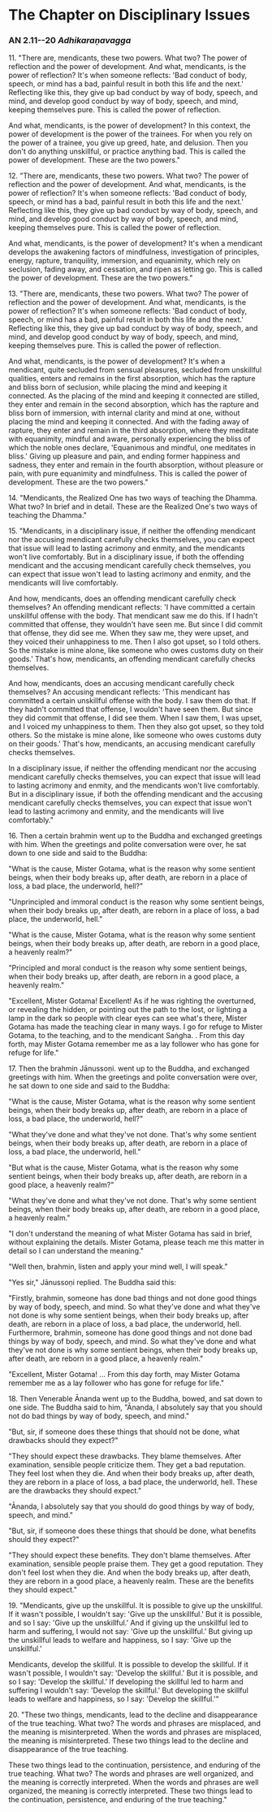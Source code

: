 # The Chapter on Disciplinary Issues

### AN 2.11--20 *Adhikaraṇavagga*

<!--pg-->
11\. "There are, mendicants, these two powers. What two? The power of
reflection and the power of development. And what, mendicants, is the
power of reflection? It's when someone reflects: 'Bad conduct of body,
speech, or mind has a bad, painful result in both this life and the
next.' Reflecting like this, they give up bad conduct by way of body,
speech, and mind, and develop good conduct by way of body, speech, and
mind, keeping themselves pure. This is called the power of reflection.

And what, mendicants, is the power of development? In this context, the
power of development is the power of the trainees. For when you rely on
the power of a trainee, you give up greed, hate, and delusion. Then you
don't do anything unskillful, or practice anything bad. This is called
the power of development. These are the two powers."

<!--pg-->
12\. "There are, mendicants, these two powers. What two? The power of
reflection and the power of development. And what, mendicants, is the
power of reflection? It's when someone reflects: 'Bad conduct of body,
speech, or mind has a bad, painful result in both this life and the
next.' Reflecting like this, they give up bad conduct by way of body,
speech, and mind, and develop good conduct by way of body, speech, and
mind, keeping themselves pure. This is called the power of reflection.

And what, mendicants, is the power of development? It's when a mendicant
develops the awakening factors of mindfulness, investigation of
principles, energy, rapture, tranquility, immersion, and equanimity,
which rely on seclusion, fading away, and cessation, and ripen as
letting go. This is called the power of development. These are the two
powers."

<!--pg-->
13\. "There are, mendicants, these two powers. What two? The power of
reflection and the power of development. And what, mendicants, is the
power of reflection? It's when someone reflects: 'Bad conduct of body,
speech, or mind has a bad, painful result in both this life and the
next.' Reflecting like this, they give up bad conduct by way of body,
speech, and mind, and develop good conduct by way of body, speech, and
mind, keeping themselves pure. This is called the power of reflection.

And what, mendicants, is the power of development? It's when a
mendicant, quite secluded from sensual pleasures, secluded from
unskillful qualities, enters and remains in the first absorption, which
has the rapture and bliss born of seclusion, while placing the mind and
keeping it connected. As the placing of the mind and keeping it
connected are stilled, they enter and remain in the second absorption,
which has the rapture and bliss born of immersion, with internal clarity
and mind at one, without placing the mind and keeping it connected. And
with the fading away of rapture, they enter and remain in the third
absorption, where they meditate with equanimity, mindful and aware,
personally experiencing the bliss of which the noble ones declare,
'Equanimous and mindful, one meditates in bliss.' Giving up pleasure and
pain, and ending former happiness and sadness, they enter and remain in
the fourth absorption, without pleasure or pain, with pure equanimity
and mindfulness. This is called the power of development. These are the
two powers."

<!--pg-->
14\. "Mendicants, the Realized One has two ways of teaching the Dhamma. What
two? In brief and in detail. These are the Realized One's two ways of
teaching the Dhamma."

<!--pg-->
15\. "Mendicants, in a disciplinary issue, if neither the offending mendicant
nor the accusing mendicant carefully checks themselves, you can expect
that issue will lead to lasting acrimony and enmity, and the mendicants
won't live comfortably. But in a disciplinary issue, if both the
offending mendicant and the accusing mendicant carefully check
themselves, you can expect that issue won't lead to lasting acrimony and
enmity, and the mendicants will live comfortably.

And how, mendicants, does an offending mendicant carefully check
themselves? An offending mendicant reflects: 'I have committed a certain
unskillful offense with the body. That mendicant saw me do this. If I
hadn't committed that offense, they wouldn't have seen me. But since I
did commit that offense, they did see me. When they saw me, they were
upset, and they voiced their unhappiness to me. Then I also got upset,
so I told others. So the mistake is mine alone, like someone who owes
customs duty on their goods.' That's how, mendicants, an offending
mendicant carefully checks themselves.

And how, mendicants, does an accusing mendicant carefully check
themselves? An accusing mendicant reflects: 'This mendicant has
committed a certain unskillful offense with the body. I saw them do
that. If they hadn't committed that offense, I wouldn't have seen them.
But since they did commit that offense, I did see them. When I saw them,
I was upset, and I voiced my unhappiness to them. Then they also got
upset, so they told others. So the mistake is mine alone, like someone
who owes customs duty on their goods.' That's how, mendicants, an
accusing mendicant carefully checks themselves.

In a disciplinary issue, if neither the offending mendicant nor the
accusing mendicant carefully checks themselves, you can expect that
issue will lead to lasting acrimony and enmity, and the mendicants won't
live comfortably. But in a disciplinary issue, if both the offending
mendicant and the accusing mendicant carefully checks themselves, you
can expect that issue won't lead to lasting acrimony and enmity, and the
mendicants will live comfortably."

<!--pg-->
16\. Then a certain brahmin went up to the Buddha and exchanged greetings
with him. When the greetings and polite conversation were over, he sat
down to one side and said to the Buddha:

"What is the cause, Mister Gotama, what is the reason why some sentient
beings, when their body breaks up, after death, are reborn in a place of
loss, a bad place, the underworld, hell?"

"Unprincipled and immoral conduct is the reason why some sentient
beings, when their body breaks up, after death, are reborn in a place of
loss, a bad place, the underworld, hell."

"What is the cause, Mister Gotama, what is the reason why some sentient
beings, when their body breaks up, after death, are reborn in a good
place, a heavenly realm?"

"Principled and moral conduct is the reason why some sentient beings,
when their body breaks up, after death, are reborn in a good place, a
heavenly realm."

"Excellent, Mister Gotama! Excellent! As if he was righting the
overturned, or revealing the hidden, or pointing out the path to the
lost, or lighting a lamp in the dark so people with clear eyes can see
what's there, Mister Gotama has made the teaching clear in many ways. I
go for refuge to Mister Gotama, to the teaching, and to the mendicant
Saṅgha\. . From this day forth, may Mister Gotama remember me
as a lay follower who has gone for refuge for life."

<!--pg-->
17\. Then the brahmin Jānussoṇi\.  went up to the Buddha, and
exchanged greetings with him. When the greetings and polite conversation
were over, he sat down to one side and said to the Buddha:

"What is the cause, Mister Gotama, what is the reason why some sentient
beings, when their body breaks up, after death, are reborn in a place of
loss, a bad place, the underworld, hell?"

"What they've done and what they've not done. That's why some sentient
beings, when their body breaks up, after death, are reborn in a place of
loss, a bad place, the underworld, hell."

"But what is the cause, Mister Gotama, what is the reason why some
sentient beings, when their body breaks up, after death, are reborn in a
good place, a heavenly realm?"

"What they've done and what they've not done. That's why some sentient
beings, when their body breaks up, after death, are reborn in a good
place, a heavenly realm."

"I don't understand the meaning of what Mister Gotama has said in brief,
without explaining the details. Mister Gotama, please teach me this
matter in detail so I can understand the meaning."

"Well then, brahmin, listen and apply your mind well, I will speak."

"Yes sir," Jānussoṇi replied. The Buddha said this:

"Firstly, brahmin, someone has done bad things and not done good things
by way of body, speech, and mind. So what they've done and what they've
not done is why some sentient beings, when their body breaks up, after
death, are reborn in a place of loss, a bad place, the underworld, hell.
Furthermore, brahmin, someone has done good things and not done bad
things by way of body, speech, and mind. So what they've done and what
they've not done is why some sentient beings, when their body breaks up,
after death, are reborn in a good place, a heavenly realm."

"Excellent, Mister Gotama! ... From this day forth, may Mister Gotama
remember me as a lay follower who has gone for refuge for life."

<!--pg-->
18\. Then Venerable Ānanda went up to the Buddha, bowed, and sat down to one
side. The Buddha said to him, "Ānanda, I absolutely say that you should
not do bad things by way of body, speech, and mind."

"But, sir, if someone does these things that should not be done, what
drawbacks should they expect?"

"They should expect these drawbacks. They blame themselves. After
examination, sensible people criticize them. They get a bad reputation.
They feel lost when they die. And when their body breaks up, after
death, they are reborn in a place of loss, a bad place, the underworld,
hell. These are the drawbacks they should expect."

"Ānanda, I absolutely say that you should do good things by way of body,
speech, and mind."

"But, sir, if someone does these things that should be done, what
benefits should they expect?"

"They should expect these benefits. They don't blame themselves. After
examination, sensible people praise them. They get a good reputation.
They don't feel lost when they die. And when the body breaks up, after
death, they are reborn in a good place, a heavenly realm. These are the
benefits they should expect."

<!--pg-->
19\. "Mendicants, give up the unskillful. It is possible to give up the
unskillful. If it wasn't possible, I wouldn't say: 'Give up the
unskillful.' But it is possible, and so I say: 'Give up the unskillful.'
And if giving up the unskillful led to harm and suffering, I would not
say: 'Give up the unskillful.' But giving up the unskillful leads to
welfare and happiness, so I say: 'Give up the unskillful.'

Mendicants, develop the skillful. It is possible to develop the
skillful. If it wasn't possible, I wouldn't say: 'Develop the skillful.'
But it is possible, and so I say: 'Develop the skillful.' If developing
the skillful led to harm and suffering I wouldn't say: 'Develop the
skillful.' But developing the skillful leads to welfare and happiness,
so I say: 'Develop the skillful.'"

<!--pg-->
20\. "These two things, mendicants, lead to the decline and disappearance of
the true teaching. What two? The words and phrases are misplaced, and
the meaning is misinterpreted. When the words and phrases are misplaced,
the meaning is misinterpreted. These two things lead to the decline and
disappearance of the true teaching.

These two things lead to the continuation, persistence, and enduring of
the true teaching. What two? The words and phrases are well organized,
and the meaning is correctly interpreted. When the words and phrases are
well organized, the meaning is correctly interpreted. These two things
lead to the continuation, persistence, and enduring of the true
teaching."

